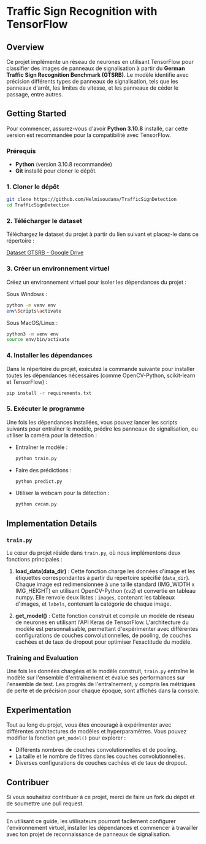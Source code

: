 

# Traffic Sign Recognition with TensorFlow

## Overview
Ce projet implémente un réseau de neurones en utilisant TensorFlow pour classifier des images de panneaux de signalisation à partir du **German Traffic Sign Recognition Benchmark (GTSRB)**. Le modèle identifie avec précision différents types de panneaux de signalisation, tels que les panneaux d'arrêt, les limites de vitesse, et les panneaux de céder le passage, entre autres.

## Getting Started

Pour commencer, assurez-vous d'avoir **Python 3.10.8** installé, car cette version est recommandée pour la compatibilité avec TensorFlow.

### Prérequis

- **Python** (version 3.10.8 recommandée)
- **Git** installé pour cloner le dépôt.

### 1. Cloner le dépôt

```bash
git clone https://github.com/Helmisoudana/TrafficSignDetection
cd TrafficSignDetection
```

### 2. Télécharger le dataset

Téléchargez le dataset du projet à partir du lien suivant et placez-le dans ce répertoire :

[Dataset GTSRB - Google Drive](https://drive.google.com/file/d/1Tzw4hHHRIhkJpCeFye5kafD_Go7A4vNv/view)

### 3. Créer un environnement virtuel

Créez un environnement virtuel pour isoler les dépendances du projet :

Sous Windows :
```bash
python -m venv env
env\Scripts\activate
```

Sous MacOS/Linux :
```bash
python3 -m venv env
source env/bin/activate
```

### 4. Installer les dépendances

Dans le répertoire du projet, exécutez la commande suivante pour installer toutes les dépendances nécessaires (comme OpenCV-Python, scikit-learn et TensorFlow) :

```bash
pip install -r requirements.txt
```

### 5. Exécuter le programme

Une fois les dépendances installées, vous pouvez lancer les scripts suivants pour entraîner le modèle, prédire les panneaux de signalisation, ou utiliser la caméra pour la détection :

- Entraîner le modèle :
  ```bash
  python train.py
  ```

- Faire des prédictions :
  ```bash
  python predict.py
  ```

- Utiliser la webcam pour la détection :
  ```bash
  python cvcam.py
  ```

## Implementation Details

### `train.py`

Le cœur du projet réside dans `train.py`, où nous implémentons deux fonctions principales :

1. **load_data(data_dir)** : Cette fonction charge les données d'image et les étiquettes correspondantes à partir du répertoire spécifié (`data_dir`). Chaque image est redimensionnée à une taille standard (IMG_WIDTH x IMG_HEIGHT) en utilisant OpenCV-Python (`cv2`) et convertie en tableau numpy. Elle renvoie deux listes : `images`, contenant les tableaux d'images, et `labels`, contenant la catégorie de chaque image.

2. **get_model()** : Cette fonction construit et compile un modèle de réseau de neurones en utilisant l'API Keras de TensorFlow. L'architecture du modèle est personnalisable, permettant d'expérimenter avec différentes configurations de couches convolutionnelles, de pooling, de couches cachées et de taux de dropout pour optimiser l'exactitude du modèle.

### Training and Evaluation

Une fois les données chargées et le modèle construit, `train.py` entraîne le modèle sur l'ensemble d'entraînement et évalue ses performances sur l'ensemble de test. Les progrès de l'entraînement, y compris les métriques de perte et de précision pour chaque époque, sont affichés dans la console.

## Experimentation

Tout au long du projet, vous êtes encouragé à expérimenter avec différentes architectures de modèles et hyperparamètres. Vous pouvez modifier la fonction `get_model()` pour explorer :

- Différents nombres de couches convolutionnelles et de pooling.
- La taille et le nombre de filtres dans les couches convolutionnelles.
- Diverses configurations de couches cachées et de taux de dropout.

## Contribuer

Si vous souhaitez contribuer à ce projet, merci de faire un fork du dépôt et de soumettre une pull request.

---

En utilisant ce guide, les utilisateurs pourront facilement configurer l'environnement virtuel, installer les dépendances et commencer à travailler avec ton projet de reconnaissance de panneaux de signalisation.
